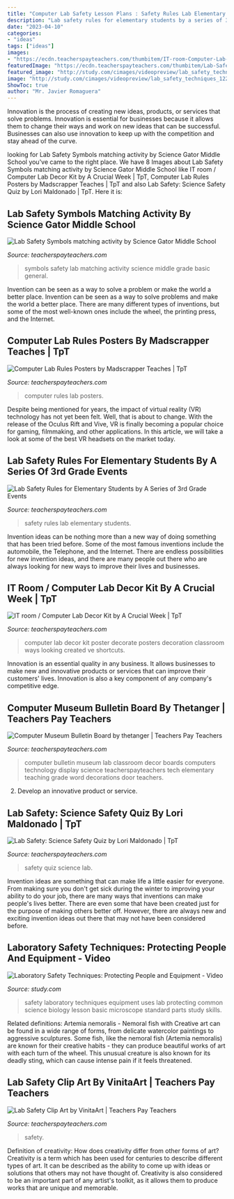 ```yaml
---
title: "Computer Lab Safety Lesson Plans : Safety Rules Lab Elementary Students"
description: "Lab safety rules for elementary students by a series of 3rd grade events"
date: "2023-04-10"
categories:
- "ideas"
tags: ["ideas"]
images:
- "https://ecdn.teacherspayteachers.com/thumbitem/IT-room-Computer-Lab-Decor-Kit-1756837-1501329674/original-1756837-1.jpg"
featuredImage: "https://ecdn.teacherspayteachers.com/thumbitem/Lab-Safety-Symbols-matching-activity-2091785-1526986550/original-2091785-1.jpg"
featured_image: "http://study.com/cimages/videopreview/lab_safety_techniques_122217.jpg"
image: "http://study.com/cimages/videopreview/lab_safety_techniques_122217.jpg"
ShowToc: true
author: "Mr. Javier Romaguera"
---
```



Innovation is the process of creating new ideas, products, or services that solve problems. Innovation is essential for businesses because it allows them to change their ways and work on new ideas that can be successful. Businesses can also use innovation to keep up with the competition and stay ahead of the curve.

	

		
looking for Lab Safety Symbols matching activity by Science Gator Middle School you've came to the right place. We have 8 Images about Lab Safety Symbols matching activity by Science Gator Middle School like IT room / Computer Lab Decor Kit by A Crucial Week | TpT, Computer Lab Rules Posters by Madscrapper Teaches | TpT and also Lab Safety: Science Safety Quiz by Lori Maldonado | TpT. Here it is:
		
    
## Lab Safety Symbols Matching Activity By Science Gator Middle School

<img loading=lazy src="https://ecdn.teacherspayteachers.com/thumbitem/Lab-Safety-Symbols-matching-activity-2091785-1526986550/original-2091785-1.jpg" onerror="this.onerror=null;this.src='https://tse4.mm.bing.net/th?id=OIP.00lmwBk7Rb_CZiFj9ODBwgAAAA&amp;pid=15.1';" alt="Lab Safety Symbols matching activity by Science Gator Middle School">

_Source: teacherspayteachers.com_

>symbols safety lab matching activity science middle grade basic general. 

	

Invention can be seen as a way to solve a problem or make the world a better place.
Invention can be seen as a way to solve problems and make the world a better place. There are many different types of inventions, but some of the most well-known ones include the wheel, the printing press, and the Internet.

    
## Computer Lab Rules Posters By Madscrapper Teaches | TpT

<img loading=lazy src="https://ecdn.teacherspayteachers.com/thumbitem/Computer-Lab-Rules-Posters-2180581-1566379570/original-2180581-1.jpg" onerror="this.onerror=null;this.src='https://tse4.mm.bing.net/th?id=OIP.eN_I4l0rKBY-F-6ccu8VZQAAAA&amp;pid=15.1';" alt="Computer Lab Rules Posters by Madscrapper Teaches | TpT">

_Source: teacherspayteachers.com_

>computer rules lab posters. 

	

Despite being mentioned for years, the impact of virtual reality (VR) technology has not yet been felt. Well, that is about to change. With the release of the Oculus Rift and Vive, VR is finally becoming a popular choice for gaming, filmmaking, and other applications. In this article, we will take a look at some of the best VR headsets on the market today.

    
## Lab Safety Rules For Elementary Students By A Series Of 3rd Grade Events

<img loading=lazy src="https://ecdn.teacherspayteachers.com/thumbitem/Lab-Safety-Rules-for-Elemenary-Students-064268300-1376070621-1498861048/original-818448-2.jpg" onerror="this.onerror=null;this.src='https://tse3.mm.bing.net/th?id=OIP.4fFNl2vex5T2LD_QfbMAOAAAAA&amp;pid=15.1';" alt="Lab Safety Rules for Elementary Students by A Series of 3rd Grade Events">

_Source: teacherspayteachers.com_

>safety rules lab elementary students. 

	

Invention ideas can be nothing more than a new way of doing something that has been tried before. Some of the most famous inventions include the automobile, the Telephone, and the Internet. There are endless possibilities for new invention ideas, and there are many people out there who are always looking for new ways to improve their lives and businesses.

    
## IT Room / Computer Lab Decor Kit By A Crucial Week | TpT

<img loading=lazy src="https://ecdn.teacherspayteachers.com/thumbitem/IT-room-Computer-Lab-Decor-Kit-1756837-1501329674/original-1756837-1.jpg" onerror="this.onerror=null;this.src='https://tse2.mm.bing.net/th?id=OIP.8ZPfYKM_bQxvboTV5qq6OAAAAA&amp;pid=15.1';" alt="IT room / Computer Lab Decor Kit by A Crucial Week | TpT">

_Source: teacherspayteachers.com_

>computer lab decor kit poster decorate posters decoration classroom ways looking created ve shortcuts. 

	

Innovation is an essential quality in any business. It allows businesses to make new and innovative products or services that can improve their customers' lives. Innovation is also a key component of any company's competitive edge.

    
## Computer Museum Bulletin Board By Thetanger | Teachers Pay Teachers

<img loading=lazy src="https://ecdn.teacherspayteachers.com/thumbitem/Computer-Museum-Bulletin-Board-1407294004/original-345330-1.jpg" onerror="this.onerror=null;this.src='https://tse2.mm.bing.net/th?id=OIP.aYZNMLN3upYQiobiWPgRuAAAAA&amp;pid=15.1';" alt="Computer Museum Bulletin Board by thetanger | Teachers Pay Teachers">

_Source: teacherspayteachers.com_

>computer bulletin museum lab classroom decor boards computers technology display science teacherspayteachers tech elementary teaching grade word decorations door teachers. 

	

2. Develop an innovative product or service.

    
## Lab Safety: Science Safety Quiz By Lori Maldonado | TpT

<img loading=lazy src="https://ecdn.teacherspayteachers.com/thumbitem/Lab-Safety-Science-Safety-Quiz-1501505237/original-976034-2.jpg" onerror="this.onerror=null;this.src='https://tse3.mm.bing.net/th?id=OIP.4bwPvYkocxLerpX5cGP4XwAAAA&amp;pid=15.1';" alt="Lab Safety: Science Safety Quiz by Lori Maldonado | TpT">

_Source: teacherspayteachers.com_

>safety quiz science lab. 

	

Invention ideas are something that can make life a little easier for everyone. From making sure you don't get sick during the winter to improving your ability to do your job, there are many ways that inventions can make people's lives better. There are even some that have been created just for the purpose of making others better off. However, there are always new and exciting invention ideas out there that may not have been considered before.

    
## Laboratory Safety Techniques: Protecting People And Equipment - Video

<img loading=lazy src="http://study.com/cimages/videopreview/lab_safety_techniques_122217.jpg" onerror="this.onerror=null;this.src='https://tse1.mm.bing.net/th?id=OIP.vAMKa3x_Yf8ItNgF-9LUJgHaEK&amp;pid=15.1';" alt="Laboratory Safety Techniques: Protecting People and Equipment - Video">

_Source: study.com_

>safety laboratory techniques equipment uses lab protecting common science biology lesson basic microscope standard parts study skills. 

	

Related definitions: Artemia nemoralis - Nemoral fish with
Creative art can be found in a wide range of forms, from delicate watercolor paintings to aggressive sculptures. Some fish, like the nemoral fish (Artemia nemoralis) are known for their creative habits - they can produce beautiful works of art with each turn of the wheel. This unusual creature is also known for its deadly sting, which can cause intense pain if it feels threatened.

    
## Lab Safety Clip Art By VinitaArt | Teachers Pay Teachers

<img loading=lazy src="https://ecdn.teacherspayteachers.com/thumbitem/Lab-Safety-Clip-Art-4801682-1568870430/original-4801682-1.jpg" onerror="this.onerror=null;this.src='https://tse2.mm.bing.net/th?id=OIP.ZX59W97OI9oCQ_t4WMzLuQAAAA&amp;pid=15.1';" alt="Lab Safety Clip Art by VinitaArt | Teachers Pay Teachers">

_Source: teacherspayteachers.com_

>safety. 

	

Definition of creativity: How does creativity differ from other forms of art?
Creativity is a term which has been used for centuries to describe different types of art. It can be described as the ability to come up with ideas or solutions that others may not have thought of. Creativity is also considered to be an important part of any artist's toolkit, as it allows them to produce works that are unique and memorable.

